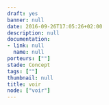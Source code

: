 ```yaml
---
draft: yes
banner: null
date: 2016-09-26T17:05:26+02:00
description: null
documentation:
- link: null
  name: null
porteurs: [""]
stade: Concept
tags: [""]
thumbnail: null
title: voir
node: ["voir"]
---
```

